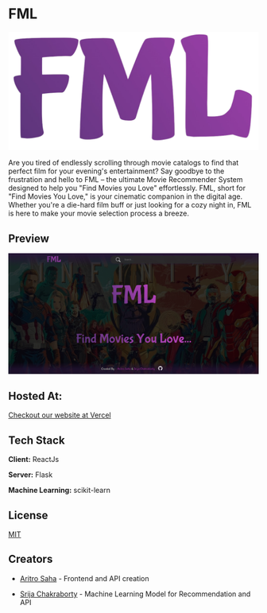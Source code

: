 # FML

![Logo](./Client/public/LogoName.png)

Are you tired of endlessly scrolling through movie catalogs to find that perfect film for your evening's entertainment? Say goodbye to the frustration and hello to FML – the ultimate Movie Recommender System designed to help you "Find Movies you Love" effortlessly. FML, short for "Find Movies You Love," is your cinematic companion in the digital age. Whether you're a die-hard film buff or just looking for a cozy night in, FML is here to make your movie selection process a breeze.


## Preview

![App Screenshot](./Client/public/Preview.png)

## Hosted At:

[Checkout our website at Vercel](https://fml-movies.vercel.app/)


## Tech Stack

**Client:** ReactJs

**Server:** Flask

**Machine Learning:** scikit-learn



## License

[MIT](./LICENSE.md)


## Creators

- [Aritro Saha](https://github.com/halcyon-past) - Frontend and API creation

- [Srija Chakraborty](https://github.com/lily02092003) - Machine Learning Model for Recommendation and API

